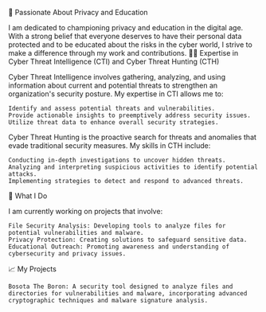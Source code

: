 🌟 Passionate About Privacy and Education

I am dedicated to championing privacy and education in the digital age. With a strong belief that everyone deserves to have their personal data protected and to be educated about the risks in the cyber world, I strive to make a difference through my work and contributions.
👨‍💻 Expertise in Cyber Threat Intelligence (CTI) and Cyber Threat Hunting (CTH)


Cyber Threat Intelligence involves gathering, analyzing, and using information about current and potential threats to strengthen an organization's security posture. My expertise in CTI allows me to:

    Identify and assess potential threats and vulnerabilities.
    Provide actionable insights to preemptively address security issues.
    Utilize threat data to enhance overall security strategies.


Cyber Threat Hunting is the proactive search for threats and anomalies that evade traditional security measures. My skills in CTH include:

    Conducting in-depth investigations to uncover hidden threats.
    Analyzing and interpreting suspicious activities to identify potential attacks.
    Implementing strategies to detect and respond to advanced threats.

💼 What I Do

I am currently working on projects that involve:

    File Security Analysis: Developing tools to analyze files for potential vulnerabilities and malware.
    Privacy Protection: Creating solutions to safeguard sensitive data.
    Educational Outreach: Promoting awareness and understanding of cybersecurity and privacy issues.

📈 My Projects

    Bosota The Boron: A security tool designed to analyze files and directories for vulnerabilities and malware, incorporating advanced cryptographic techniques and malware signature analysis.

